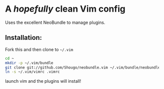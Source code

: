 A *hopefully* clean Vim config
==============================

Uses the excellent NeoBundle to manage plugins.

## Installation:

Fork this and then clone to `~/.vim`

```sh
cd ~
mkdir -p ~/.vim/bundle
git clone git://github.com/Shougo/neobundle.vim ~/.vim/bundle/neobundle.vim
ln -s ~/.vim/vimrc .vimrc
```

launch vim and the plugins will install!

